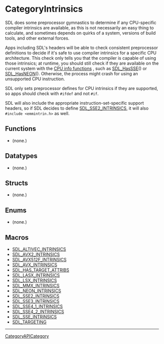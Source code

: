 # CategoryIntrinsics

SDL does some preprocessor gymnastics to determine if any CPU-specific
compiler intrinsics are available, as this is not necessarily an easy thing
to calculate, and sometimes depends on quirks of a system, versions of
build tools, and other external forces.

Apps including SDL's headers will be able to check consistent preprocessor
definitions to decide if it's safe to use compiler intrinsics for a
specific CPU architecture. This check only tells you that the compiler is
capable of using those intrinsics; at runtime, you should still check if
they are available on the current system with the
[CPU info functions](https://wiki.libsdl.org/SDL3/CategoryCPUInfo)
, such as [SDL_HasSSE](SDL_HasSSE)() or [SDL_HasNEON](SDL_HasNEON)().
Otherwise, the process might crash for using an unsupported CPU
instruction.

SDL only sets preprocessor defines for CPU intrinsics if they are
supported, so apps should check with `#ifdef` and not `#if`.

SDL will also include the appropriate instruction-set-specific support
headers, so if SDL decides to define
[SDL_SSE2_INTRINSICS](SDL_SSE2_INTRINSICS), it will also `#include
<emmintrin.h>` as well.

<!-- END CATEGORY DOCUMENTATION -->

## Functions

<!-- DO NOT HAND-EDIT CATEGORY LISTS, THEY ARE AUTOGENERATED AND WILL BE OVERWRITTEN, BASED ON TAGS IN INDIVIDUAL PAGE FOOTERS. EDIT THOSE INSTEAD. -->
<!-- BEGIN CATEGORY LIST: CategoryIntrinsics, CategoryAPIFunction -->
- (none.)
<!-- END CATEGORY LIST -->

## Datatypes

<!-- DO NOT HAND-EDIT CATEGORY LISTS, THEY ARE AUTOGENERATED AND WILL BE OVERWRITTEN, BASED ON TAGS IN INDIVIDUAL PAGE FOOTERS. EDIT THOSE INSTEAD. -->
<!-- BEGIN CATEGORY LIST: CategoryIntrinsics, CategoryAPIDatatype -->
- (none.)
<!-- END CATEGORY LIST -->

## Structs

<!-- DO NOT HAND-EDIT CATEGORY LISTS, THEY ARE AUTOGENERATED AND WILL BE OVERWRITTEN, BASED ON TAGS IN INDIVIDUAL PAGE FOOTERS. EDIT THOSE INSTEAD. -->
<!-- BEGIN CATEGORY LIST: CategoryIntrinsics, CategoryAPIStruct -->
- (none.)
<!-- END CATEGORY LIST -->

## Enums

<!-- DO NOT HAND-EDIT CATEGORY LISTS, THEY ARE AUTOGENERATED AND WILL BE OVERWRITTEN, BASED ON TAGS IN INDIVIDUAL PAGE FOOTERS. EDIT THOSE INSTEAD. -->
<!-- BEGIN CATEGORY LIST: CategoryIntrinsics, CategoryAPIEnum -->
- (none.)
<!-- END CATEGORY LIST -->

## Macros

<!-- DO NOT HAND-EDIT CATEGORY LISTS, THEY ARE AUTOGENERATED AND WILL BE OVERWRITTEN, BASED ON TAGS IN INDIVIDUAL PAGE FOOTERS. EDIT THOSE INSTEAD. -->
<!-- BEGIN CATEGORY LIST: CategoryIntrinsics, CategoryAPIMacro -->
- [SDL_ALTIVEC_INTRINSICS](SDL_ALTIVEC_INTRINSICS)
- [SDL_AVX2_INTRINSICS](SDL_AVX2_INTRINSICS)
- [SDL_AVX512F_INTRINSICS](SDL_AVX512F_INTRINSICS)
- [SDL_AVX_INTRINSICS](SDL_AVX_INTRINSICS)
- [SDL_HAS_TARGET_ATTRIBS](SDL_HAS_TARGET_ATTRIBS)
- [SDL_LASX_INTRINSICS](SDL_LASX_INTRINSICS)
- [SDL_LSX_INTRINSICS](SDL_LSX_INTRINSICS)
- [SDL_MMX_INTRINSICS](SDL_MMX_INTRINSICS)
- [SDL_NEON_INTRINSICS](SDL_NEON_INTRINSICS)
- [SDL_SSE2_INTRINSICS](SDL_SSE2_INTRINSICS)
- [SDL_SSE3_INTRINSICS](SDL_SSE3_INTRINSICS)
- [SDL_SSE4_1_INTRINSICS](SDL_SSE4_1_INTRINSICS)
- [SDL_SSE4_2_INTRINSICS](SDL_SSE4_2_INTRINSICS)
- [SDL_SSE_INTRINSICS](SDL_SSE_INTRINSICS)
- [SDL_TARGETING](SDL_TARGETING)
<!-- END CATEGORY LIST -->

----
[CategoryAPICategory](CategoryAPICategory)

